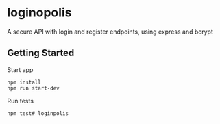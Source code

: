 # loginopolis
A secure API with login and register endpoints, using express and bcrypt

## Getting Started

Start app

    npm install
    npm run start-dev

Run tests

    npm test# loginpolis
